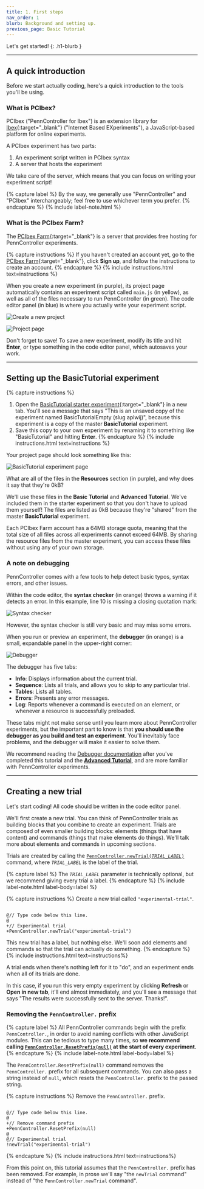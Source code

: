 ```yaml
---
title: 1. First steps
nav_order: 1
blurb: Background and setting up.
previous_page: Basic Tutorial
---
```


Let's get started!
{: .h1-blurb }

---

## A quick introduction

Before we start actually coding, here's a quick introduction to the tools
you'll be using.

### What is PCIbex?

PCIbex ("PennController for Ibex") is an extension library for
[Ibex](https://github.com/addrummond/ibex/blob/master/docs/manual.md){:target="_blank"}
("Internet Based EXperiments"), a JavaScript-based platform for online
experiments.

A PCIbex experiment has two parts:

1. An experiment script written in PCIbex syntax
2. A server that hosts the experiment

We take care of the server, which means that you can focus on writing your
experiment script!

{% capture label %}
By the way, we generally use "PennController" and "PCIbex" interchangeably; feel free to
use whichever term you prefer.
{% endcapture %}
{% include label-note.html %}

### What is the PCIbex Farm?

The [PCIbex Farm](https://farm.pcibex.net/){:target="_blank"}
is a server that provides free hosting for PennController experiments.

{% capture instructions %}
If you haven't created an account yet, go to the
[PCIbex Farm](https://farm.pcibex.net/){:target="_blank"}, click
**Sign up**, and follow the instructions to create an account.
{% endcapture %}
{% include instructions.html text=instructions %}

When you create a new experiment (in purple), its project page automatically
contains an experiment script called `main.js` (in yellow), as well as all of
the files necessary to run PennController (in green). The code editor panel
(in blue) is where you actually write your experiment script.

![Create a new project]({{site.baseurl}}/assets/tutorials/new-project.png)

![Project page]({{site.baseurl}}/assets/tutorials/new-experiment-page.png)

Don't forget to save! To save a new experiment, modify its title and hit **Enter**,
or type something in the code editor panel, which autosaves your work.

---

## Setting up the **BasicTutorial** experiment

{% capture instructions %}
1. Open the
[BasicTutorial starter experiment](https://farm.pcibex.net/experiments/new?from=aplwij){:target="_blank"}
in a new tab. You'll see a message that says "This is an unsaved copy of
the experiment named BasicTutorialEmpty (slug aplwij)", because this
experiment is a copy of the master **BasicTutorial** experiment.
2. Save this copy to your own experiment by renaming it to something like
"BasicTutorial" and hitting **Enter**.
{% endcapture %}
{% include instructions.html text=instructions %}

Your project page should look something like this:

![BasicTutorial experiment page]({{site.baseurl}}/assets/tutorials/basic-tutorial-resources.png)

What are all of the files in the **Resources** section (in purple), and why
does it say that they're 0kB?

We'll use these files in the **Basic Tutorial** and **Advanced Tutorial**. We've
included them in the starter experiment so that you don't have to upload
them yourself! The files are listed as 0kB because they're "shared" from
the master **BasicTutorial** experiment.

Each PCIbex Farm account has a 64MB storage quota, meaning that the total size
of all files across all experiments cannot exceed 64MB. By sharing the resource
files from the master experiment, you can access these files without using any
of your own storage.

### A note on debugging

PennController comes with a few tools to help detect basic typos, syntax errors,
and other issues.

Within the code editor, the **syntax checker** (in orange) throws a warning if it
detects an error. In this example, line 10 is missing a closing
quotation mark:

![Syntax checker]({{site.baseurl}}/assets/tutorials/syntax-checker.png)

However, the syntax checker is still very basic and may miss some errors.

When you run or preview an experiment, the **debugger** (in orange) is a small,
expandable panel in the upper-right corner:

![Debugger]({{site.baseurl}}/assets/tutorials/debugger.png)

The debugger has five tabs:

+ **Info**: Displays information about the current trial.
+ **Sequence**: Lists all trials, and allows you to skip to any particular trial.
+ **Tables**: Lists all tables.
+ **Errors**: Presents any error messages.
+ **Log**: Reports whenever a command is executed on an element, or whenever a
resource is successfully preloaded.

These tabs might not make sense until you learn more about PennController
experiments, but the important part to know is that
**you should use the debugger as you build and test an experiment**.
You'll inevitably face problems, and the debugger will make it easier to solve them.

We recommend reading the
[Debugger documentation]({{site.baseurl}}/core-concepts/4_pcibex-farm#debugger)
after you've completed this tutorial and the
[**Advanced Tutorial**]({{site.baseurl}}/advanced-tutorial),
and are more familiar with PennController experiments.

---

## Creating a new trial

Let's start coding! All code should be written in the code editor panel.

We'll first create a new trial. You can think of PennController trials as
building blocks that you combine to create an experiment. Trials are composed of
even smaller building blocks: elements (things that have content) and commands
(things that make elements do things). We'll talk more about elements and
commands in upcoming sections.

Trials are created by calling the
[<code>PennController.newTrial(<var>TRIAL_LABEL</var>)</code>]({{site.baseurl}}/global-commands/newtrial)
command, where <code><var>TRIAL_LABEL</var></code> is the label of the trial.

{% capture label %}
The <code><var>TRIAL_LABEL</var></code> parameter is technically optional,
but we recommend giving every trial a label.
{% endcapture %}
{% include label-note.html label-body=label %}

{% capture instructions %}
Create a new trial called `"experimental-trial"`.

<pre><code class="language-diff-javascript diff-highlight">
@// Type code below this line.
@
+// Experimental trial
+PennController.newTrial("experimental-trial")
</code></pre>

This new trial has a label, but nothing else. We'll soon add elements and
commands so that the trial can actually do something.
{% endcapture %}
{% include instructions.html text=instructions%}

A trial ends when there's nothing left for it to "do", and an experiment
ends when all of its trials are done.

In this case, if you run this very empty experiment by clicking **Refresh**
or **Open in new tab**, it'll end almost immediately, and you'll see a message
that says "The results were successfully sent to the server. Thanks!".

### Removing the `PennController.` prefix

{% capture label %}
All PennController commands begin with the prefix `PennController.`, in order to
avoid naming conflicts with other JavaScript modules. This can be tedious to type
many times, so <strong>we recommend calling
[`PennController.ResetPrefix(null)`]({{site.baseurl}}/global-commands/resetprefix)
at the start of every experiment.</strong>
{% endcapture %}
{% include label-note.html label-body=label %}

The `PennController.ResetPrefix(null)` command removes the `PennController.`
prefix for all subsequent commands. You can also pass a string instead of `null`,
which resets the `PennController.` prefix to the passed string.

{% capture instructions %}
Remove the `PennController.` prefix.

<pre><code class="language-diff-javascript diff-highlight">
@// Type code below this line.
@
+// Remove command prefix
+PennController.ResetPrefix(null)
@
@// Experimental trial
!newTrial("experimental-trial")
</code></pre>
{% endcapture %}
{% include instructions.html text=instructions%}

From this point on, this tutorial assumes that the `PennController.` prefix
has been removed. For example, in prose we'll say "the `newTrial` command"
instead of "the `PennController.newTrial` command".
